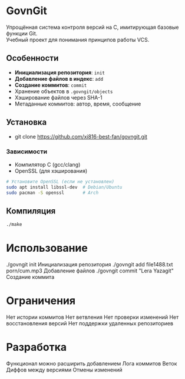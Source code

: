 # GovnGit

Упрощённая система контроля версий на C, имитирующая базовые функции Git.  
Учебный проект для понимания принципов работы VCS.

## Особенности

- **Инициализация репозитория**: `init`
- **Добавление файлов в индекс**: `add`
- **Создание коммитов**: `commit`
- Хранение объектов в `.govngit/objects`
- Хэширование файлов через SHA-1
- Метаданные коммитов: автор, время, сообщение

## Установка
- git clone https://github.com/xi816-best-fan/govngit.git
### Зависимости
- Компилятор C (gcc/clang)
- OpenSSL (для хэширования)

```bash
# Установите OpenSSL (если не установлен)
sudo apt install libssl-dev  # Debian/Ubuntu
sudo pacman -S openssl       # Arch
```
## Компиляция
```bash
./make
```
# Использование
./govngit init
Инициализация репозитория
./govngit add file1488.txt porn/cum.mp3
Добавление файлов
./govngit commit "Lera Yazagit"
Создание коммита

# Ограничения
Нет истории коммитов
Нет ветвления 
Нет проверки изменений 
Нет восстановления версий
Нет поддержки удаленных репозиториев

# Разработка
Функционал можно расширить добавлением
Лога коммитов
Веток
Диффов между версиями
Отмены изменений
